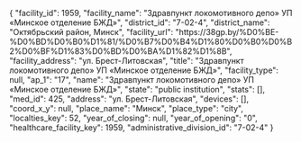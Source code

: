 {
    "facility_id": 1959,
    "facility_name": "Здравпункт локомотивного депо» УП «Минское отделение БЖД»",
    "district_id": "7-02-4",
    "district_name": "Октябрьский район, Минск",
    "facility_url": "https:\/\/38gp.by\/%D0%BE-%D0%BD%D0%B0%D1%81\/%D0%B7%D0%B4%D1%80%D0%B0%D0%B2%D0%BF%D1%83%D0%BD%D0%BA%D1%82%D1%8B",
    "facility_address": "ул. Брест-Литовская",
    "title": "Здравпункт локомотивного депо» УП «Минское отделение БЖД»",
    "facility_type": null,
    "ap_1": "17",
    "name": "Здравпункт локомотивного депо» УП «Минское отделение БЖД»",
    "state": "public institution",
    "stats": [],
    "med_id": 425,
    "address": "ул. Брест-Литовская",
    "devices": [],
    "coord_x_y": null,
    "place_name": "Минск",
    "place_type": "city",
    "localties_key": 52,
    "year_of_closing": null,
    "year_of_opening": "0",
    "healthcare_facility_key": 1959,
    "administrative_division_id": "7-02-4"
}